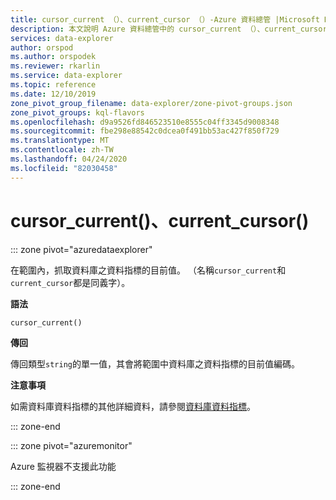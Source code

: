 ```yaml
---
title: cursor_current （）、current_cursor （）-Azure 資料總管 |Microsoft Docs
description: 本文說明 Azure 資料總管中的 cursor_current （）、current_cursor （）。
services: data-explorer
author: orspod
ms.author: orspodek
ms.reviewer: rkarlin
ms.service: data-explorer
ms.topic: reference
ms.date: 12/10/2019
zone_pivot_group_filename: data-explorer/zone-pivot-groups.json
zone_pivot_groups: kql-flavors
ms.openlocfilehash: d9a9526fd846523510e8555c04ff3345d9008348
ms.sourcegitcommit: fbe298e88542c0dcea0f491bb53ac427f850f729
ms.translationtype: MT
ms.contentlocale: zh-TW
ms.lasthandoff: 04/24/2020
ms.locfileid: "82030458"
---
```

# <a name="cursor_current-current_cursor"></a>cursor_current()、current_cursor()

::: zone pivot="azuredataexplorer"

在範圍內，抓取資料庫之資料指標的目前值。 （名稱`cursor_current`和`current_cursor`都是同義字）。

**語法**

`cursor_current()`

**傳回**

傳回類型`string`的單一值，其會將範圍中資料庫之資料指標的目前值編碼。

**注意事項**

如需資料庫資料指標的其他詳細資料，請參閱[資料庫資料指標](../management/databasecursor.md)。

::: zone-end

::: zone pivot="azuremonitor"

Azure 監視器不支援此功能

::: zone-end
